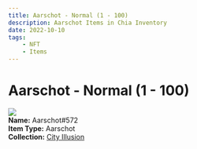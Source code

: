 ```yaml
---
title: Aarschot - Normal (1 - 100)
description: Aarschot Items in Chia Inventory
date: 2022-10-10
tags:
    - NFT
    - Items
---
```


# Aarschot - Normal (1 - 100)
<div class="item_thumbnail">
<img loading="lazy" src="https://jzgqoskya3hrwd4gbauswnan45kykkgvfredl6gjsxdbge4i.arweave.net/Tk0HS-VgGzxsPhggpKzQN51WFKNUsS-DX4yZXGE-xOI"><br/>
<div><strong>Name:</strong> Aarschot#572</div>
<div><strong>Item Type:</strong> Aarschot</div>
<div><strong>Collection:</strong> <a href="https://www.spacescan.io/xch/nft/collection/col1lend2dcn558km4wcwta4xnkfv3xpcmlp9kyt0m909emvfxechlyqdl5ndg">City Illusion</a></div>
</div>

